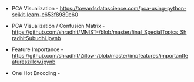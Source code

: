 - PCA Visualization - https://towardsdatascience.com/pca-using-python-scikit-learn-e653f8989e60
- PCA Visualization / Confusion Matrix - https://github.com/shradhit/MNIST-/blob/master/final_SpecialTopics_ShradhitSubudhi.ipynb
- Feature Importance  - https://github.com/shradhit/Zillow-/blob/master/impfeatures/importantfeatureszillow.ipynb

- One Hot Encoding - 
